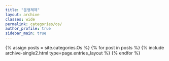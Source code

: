 ```yaml
---
title: "운영체제"
layout: archive
classes: wide
permalink: categories/os/
author_profile: true
sidebar_main: true
---
```



{% assign posts = site.categories.Os %}
{% for post in posts %} {% include archive-single2.html type=page.entries_layout %} {% endfor %}
